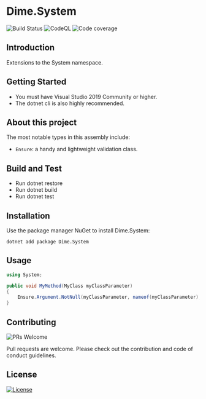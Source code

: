 # Dime.System

![Build Status](https://dev.azure.com/dimenicsbe/Utilities/_apis/build/status/dimenics.dime-system?branchName=master) ![CodeQL](https://github.com/dimenics/system/workflows/CodeQL/badge.svg) ![Code coverage](https://img.shields.io/azure-devops/coverage/dimenicsbe/utilities/148/master)

## Introduction

Extensions to the System namespace.

## Getting Started

- You must have Visual Studio 2019 Community or higher.
- The dotnet cli is also highly recommended.

## About this project

The most notable types in this assembly include:

- `Ensure`: a handy and lightweight validation class.

## Build and Test

- Run dotnet restore
- Run dotnet build
- Run dotnet test

## Installation

Use the package manager NuGet to install Dime.System:

`dotnet add package Dime.System`

## Usage

``` csharp
using System;

public void MyMethod(MyClass myClassParameter)
{
    Ensure.Argument.NotNull(myClassParameter, nameof(myClassParameter), "Parameter cannot be null");
}
```

## Contributing

![PRs Welcome](https://img.shields.io/badge/PRs-welcome-brightgreen.svg?style=flat-square)

Pull requests are welcome. Please check out the contribution and code of conduct guidelines.

## License

[![License](http://img.shields.io/:license-mit-blue.svg?style=flat-square)](http://badges.mit-license.org)
